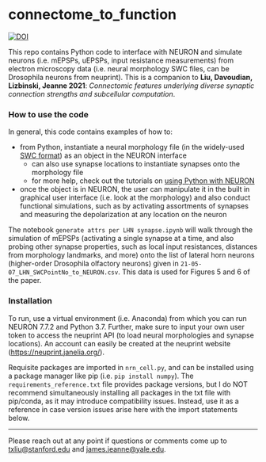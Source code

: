 # connectome_to_function
[![DOI](https://zenodo.org/badge/DOI/10.5281/zenodo.5716323.svg)](https://doi.org/10.5281/zenodo.5716323)

This repo contains Python code to interface with NEURON and simulate neurons (i.e. mEPSPs, uEPSPs, input resistance measurements) from electron microscopy data (i.e. neural morphology SWC files, can be Drosophila neurons from neuprint). This is a companion to **Liu, Davoudian, Lizbinski, Jeanne 2021**: *Connectomic features underlying diverse synaptic connection strengths and subcellular computation*. 

### How to use the code

In general, this code contains examples of how to: 
- from Python, instantiate a neural morphology file (in the widely-used [SWC format](http://www.neuronland.org/NLMorphologyConverter/MorphologyFormats/SWC/Spec.html)) as an object in the NEURON interface 
  - can also use synapse locations to instantiate synapses onto the morphology file
  - for more help, check out the tutorials on [using Python with NEURON](https://neuron.yale.edu/neuron/docs/scripting-neuron-basics) 
- once the object is in NEURON, the user can manipulate it in the built in graphical user interface (i.e. look at the morphology) and also conduct functional simulations, such as by activating assortments of synapses and measuring the depolarization at any location on the neuron 

The notebook `generate attrs per LHN synapse.ipynb` will walk through the simulation of mEPSPs (activating a single synapse at a time, and also probing other synapse properties, such as local input resistances, distances from morphology landmarks, and more) onto the list of lateral horn neurons (higher-order Drosophila olfactory neurons) given in `21-05-07_LHN_SWCPointNo_to_NEURON.csv`. This data is used for Figures 5 and 6 of the paper. 

### Installation

To run, use a virtual environment (i.e. Anaconda) from which you can run NEURON 7.7.2 and Python 3.7. Further, make sure to input your own user token to access the neuprint API (to load neural morphologies and synapse locations). An account can easily be created at the neuprint website (https://neuprint.janelia.org/). 

Requisite packages are imported in `nrn_cell.py`, and can be installed using a package manager like pip (i.e. `pip install numpy`). The `requirements_reference.txt` file provides package versions, but I do NOT recommend simultaneously installing all packages in the txt file with pip/conda, as it may introduce compatibility issues. Instead, use it as a reference in case version issues arise here with the import statements below. 

---

Please reach out at any point if questions or comments come up to txliu@stanford.edu and james.jeanne@yale.edu. 
